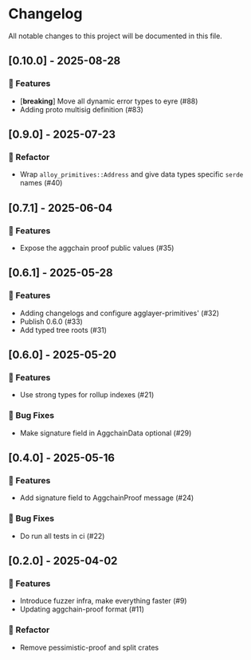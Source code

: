 # Changelog

All notable changes to this project will be documented in this file.

## [0.10.0] - 2025-08-28

### 🚀 Features

- [**breaking**] Move all dynamic error types to eyre (#88)
- Adding proto multisig definition (#83)

## [0.9.0] - 2025-07-23

### 🚜 Refactor

- Wrap `alloy_primitives::Address` and give data types specific `serde` names (#40)

## [0.7.1] - 2025-06-04

### 🚀 Features

- Expose the aggchain proof public values (#35)

## [0.6.1] - 2025-05-28

### 🚀 Features

- Adding changelogs and configure agglayer-primitives' (#32)
- Publish 0.6.0 (#33)
- Add typed tree roots (#31)

## [0.6.0] - 2025-05-20

### 🚀 Features

- Use strong types for rollup indexes (#21)

### 🐛 Bug Fixes

- Make signature field in AggchainData optional (#29)

## [0.4.0] - 2025-05-16

### 🚀 Features

- Add signature field to AggchainProof message (#24)

### 🐛 Bug Fixes

- Do run all tests in ci (#22)

## [0.2.0] - 2025-04-02

### 🚀 Features

- Introduce fuzzer infra, make everything faster (#9)
- Updating aggchain-proof format (#11)

### 🚜 Refactor

- Remove pessimistic-proof and split crates


